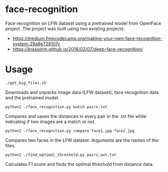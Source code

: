 # face-recognition
Face recognition on LFW dataset using a pretrained model from OpenFace project. The project was built using two existing projects:

- https://medium.freecodecamp.org/making-your-own-face-recognition-system-29a8e728107c
- https://krasserm.github.io/2018/02/07/deep-face-recognition/


# Usage

```./get_big_files.sh```

Downloads and unpacks image data (LFW dataset), face recognition data and the pretrained model.

```python2 ./face_recognition.py batch pairs.txt```

Compares and saves the distances in every pair in the .txt file while indicating if two images are a match or not.

```python2 ./face_recognition.py compare face1.jpg face2.jpg```

Compares two faces in the LFW dataset. Arguments are the names of the files.

```python2 ./find_optimal_threshold.py pairs_out.txt```

Calculates F1 score and finds the optimal threshold from distance data.